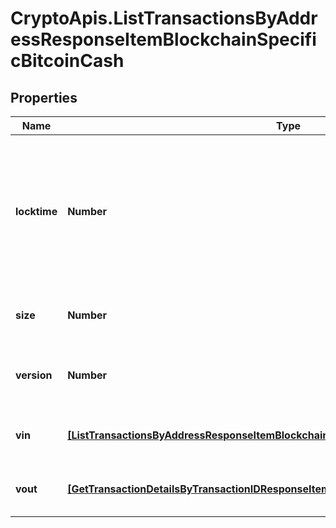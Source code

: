 # CryptoApis.ListTransactionsByAddressResponseItemBlockchainSpecificBitcoinCash

## Properties

Name | Type | Description | Notes
------------ | ------------- | ------------- | -------------
**locktime** | **Number** | Represents the locktime on the transaction on the specific blockchain, i.e. the blockheight at which the transaction is valid. | 
**size** | **Number** | Represents the total size of this transaction. | 
**version** | **Number** | Represents the transaction&#39;s version number. | 
**vin** | [**[ListTransactionsByAddressResponseItemBlockchainSpecificBitcoinCashVin]**](ListTransactionsByAddressResponseItemBlockchainSpecificBitcoinCashVin.md) | Represents the transaction inputs. | 
**vout** | [**[GetTransactionDetailsByTransactionIDResponseItemBlockchainSpecificBitcoinCashVout]**](GetTransactionDetailsByTransactionIDResponseItemBlockchainSpecificBitcoinCashVout.md) | Represents the transaction outputs. | 


